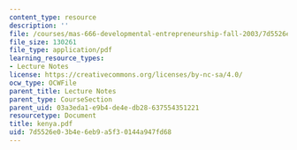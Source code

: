 ```yaml
---
content_type: resource
description: ''
file: /courses/mas-666-developmental-entrepreneurship-fall-2003/7d5526e03b4e6eb9a5f30144a947fd68_kenya.pdf
file_size: 130261
file_type: application/pdf
learning_resource_types:
- Lecture Notes
license: https://creativecommons.org/licenses/by-nc-sa/4.0/
ocw_type: OCWFile
parent_title: Lecture Notes
parent_type: CourseSection
parent_uid: 03a3eda1-e9b4-de4e-db28-637554351221
resourcetype: Document
title: kenya.pdf
uid: 7d5526e0-3b4e-6eb9-a5f3-0144a947fd68
---
```

